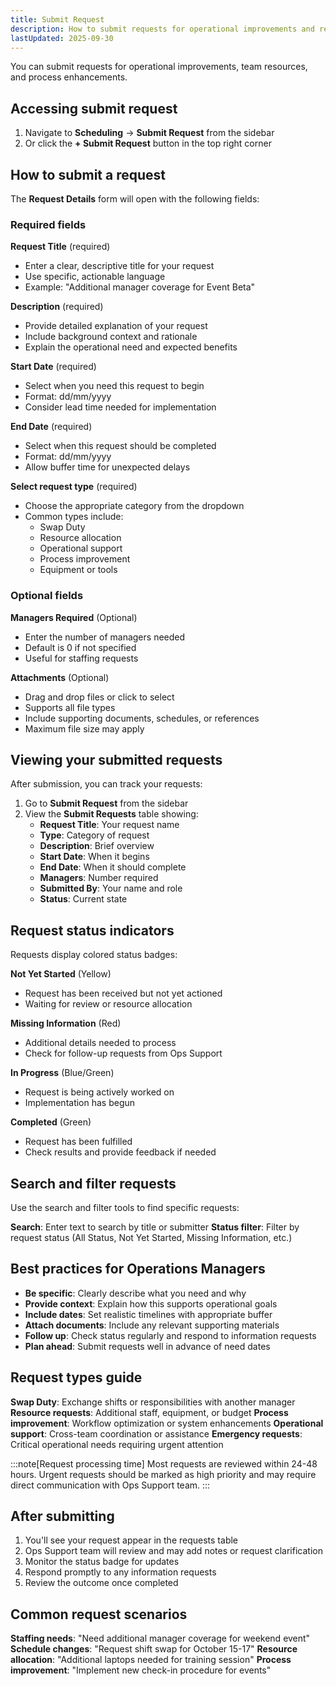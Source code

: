```yaml
---
title: Submit Request
description: How to submit requests for operational improvements and resources
lastUpdated: 2025-09-30
---
```



You can submit requests for operational improvements, team resources, and process enhancements.

## Accessing submit request

1. Navigate to **Scheduling** → **Submit Request** from the sidebar
2. Or click the **+ Submit Request** button in the top right corner

## How to submit a request

The **Request Details** form will open with the following fields:

### Required fields

**Request Title** (required)
- Enter a clear, descriptive title for your request
- Use specific, actionable language
- Example: "Additional manager coverage for Event Beta"

**Description** (required)
- Provide detailed explanation of your request
- Include background context and rationale
- Explain the operational need and expected benefits

**Start Date** (required)
- Select when you need this request to begin
- Format: dd/mm/yyyy
- Consider lead time needed for implementation

**End Date** (required)
- Select when this request should be completed
- Format: dd/mm/yyyy
- Allow buffer time for unexpected delays

**Select request type** (required)
- Choose the appropriate category from the dropdown
- Common types include:
  - Swap Duty
  - Resource allocation
  - Operational support
  - Process improvement
  - Equipment or tools

### Optional fields

**Managers Required** (Optional)
- Enter the number of managers needed
- Default is 0 if not specified
- Useful for staffing requests

**Attachments** (Optional)
- Drag and drop files or click to select
- Supports all file types
- Include supporting documents, schedules, or references
- Maximum file size may apply

## Viewing your submitted requests

After submission, you can track your requests:

1. Go to **Submit Request** from the sidebar
2. View the **Submit Requests** table showing:
   - **Request Title**: Your request name
   - **Type**: Category of request
   - **Description**: Brief overview
   - **Start Date**: When it begins
   - **End Date**: When it should complete
   - **Managers**: Number required
   - **Submitted By**: Your name and role
   - **Status**: Current state

## Request status indicators

Requests display colored status badges:

**Not Yet Started** (Yellow)
- Request has been received but not yet actioned
- Waiting for review or resource allocation

**Missing Information** (Red)
- Additional details needed to process
- Check for follow-up requests from Ops Support

**In Progress** (Blue/Green)
- Request is being actively worked on
- Implementation has begun

**Completed** (Green)
- Request has been fulfilled
- Check results and provide feedback if needed

## Search and filter requests

Use the search and filter tools to find specific requests:

**Search**: Enter text to search by title or submitter
**Status filter**: Filter by request status (All Status, Not Yet Started, Missing Information, etc.)

## Best practices for Operations Managers

- **Be specific**: Clearly describe what you need and why
- **Provide context**: Explain how this supports operational goals
- **Include dates**: Set realistic timelines with appropriate buffer
- **Attach documents**: Include any relevant supporting materials
- **Follow up**: Check status regularly and respond to information requests
- **Plan ahead**: Submit requests well in advance of need dates

## Request types guide

**Swap Duty**: Exchange shifts or responsibilities with another manager
**Resource requests**: Additional staff, equipment, or budget
**Process improvement**: Workflow optimization or system enhancements
**Operational support**: Cross-team coordination or assistance
**Emergency requests**: Critical operational needs requiring urgent attention

:::note[Request processing time]
Most requests are reviewed within 24-48 hours. Urgent requests should be marked as high priority and may require direct communication with Ops Support team.
:::

## After submitting

1. You'll see your request appear in the requests table
2. Ops Support team will review and may add notes or request clarification
3. Monitor the status badge for updates
4. Respond promptly to any information requests
5. Review the outcome once completed

## Common request scenarios

**Staffing needs**: "Need additional manager coverage for weekend event"
**Schedule changes**: "Request shift swap for October 15-17"
**Resource allocation**: "Additional laptops needed for training session"
**Process improvement**: "Implement new check-in procedure for events"

